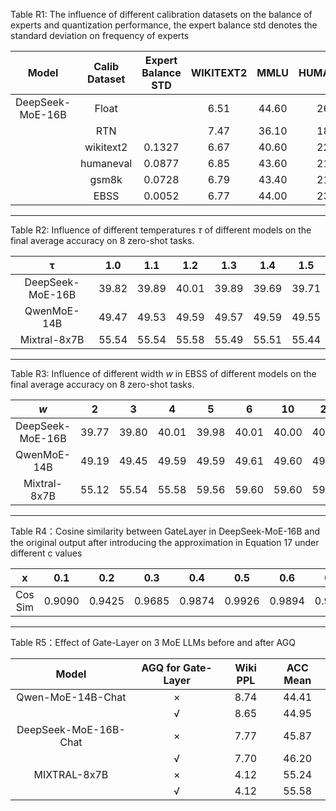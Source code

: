 Table R1: The influence of different calibration datasets on the balance of experts and quantization performance, the expert balance std denotes the standard deviation on frequency of experts

| Model | Calib Dataset | Expert Balance STD  | WIKITEXT2 | MMLU | HUMANEVAL | GSM8K | Accuracy AVG | 
| :--------------: | :---: | :---: | :---: | :---: | :---: | :---: | :---: |
| DeepSeek-MoE-16B | Float |       | 6.51 | 44.60 | 26.83 | 20.16 | 30.53 |
|                  | RTN   |       | 7.47 | 36.10 | 18.90 | 10.54 | 21.84 | 
|                  | wikitext2 | 0.1327 | 6.67 | 40.60 | 22.56 | 19.18 | 27.45 |
|                  | humaneval | 0.0877 | 6.85 | 43.60 | 21.34 | 15.39 | 26.79 |
|                  | gsm8k     | 0.0728 | 6.79 | 43.40 | 21.95 | 18.59 | 27.98 |
|                  | EBSS      | 0.0052 | 6.77 | 44.00 | 23.78 | 18.19 | 28.65 |


---

Table R2: Influence of different temperatures $\tau$ of different models on the final average accuracy on 8 zero-shot tasks.

|        τ         |  1.0  |  1.1  |  1.2  |  1.3  |  1.4  |  1.5  |
| :--------------: | :---: | :---: | :---: | :---: | :---: | :---: |
| DeepSeek-MoE-16B | 39.82 | 39.89 | 40.01 | 39.89 | 39.69 | 39.71 |
|   QwenMoE-14B    | 49.47 | 49.53 | 49.59 | 49.57 | 49.59 | 49.55 |
|   Mixtral-8x7B   | 55.54 | 55.54 | 55.58 | 55.49 | 55.51 | 55.44 |

---

Table R3: Influence of different width $w$ in EBSS of different models on the final average accuracy on 8 zero-shot tasks.

|       $w$        |   2   |   3   |   4   |   5   |   6   |  10   | 20    |
| :--------------: | :---: | :---: | :---: | :---: | :---: | :---: | ----- |
| DeepSeek-MoE-16B | 39.77 | 39.80 | 40.01 | 39.98 | 40.01 | 40.00 | 40.10 |
|   QwenMoE-14B    | 49.19 | 49.45 | 49.59 | 49.59 | 49.61 | 49.60 | 49.63 |
|   Mixtral-8x7B   | 55.12 | 55.54 | 55.58 | 59.56 | 59.60 | 59.60 | 59.64 |

---

Table R4：Cosine similarity between GateLayer in DeepSeek-MoE-16B and the original output after introducing the approximation in Equation 17 under different c values

|    x    |  0.1   |  0.2   |  0.3   |  0.4   |  0.5   |  0.6   |  0.7   |  0.8   |  0.9   |
| :-----: | :----: | :----: | :----: | :----: | :----: | :----: | :----: | :----: | :----: |
| Cos Sim | 0.9090 | 0.9425 | 0.9685 | 0.9874 | 0.9926 | 0.9894 | 0.9949 | 0.9980 | 0.9996 |

---

Table R5：Effect of Gate-Layer on 3 MoE LLMs before and after AGQ

|         Model         | AGQ for Gate-Layer | Wiki PPL | ACC Mean |
| :-------------------: | :----------------: | :------: | :------: |
|   Qwen-MoE-14B-Chat   |         ×          |   8.74   |  44.41   |
|                       |         √          |   8.65   |  44.95   |
| DeepSeek-MoE-16B-Chat |         ×          |   7.77   |  45.87   |
|                       |         √          |   7.70   |  46.20   |
|     MIXTRAL-8x7B      |         ×          |   4.12   |  55.24   |
|                       |         √          |   4.12   |  55.58   |
